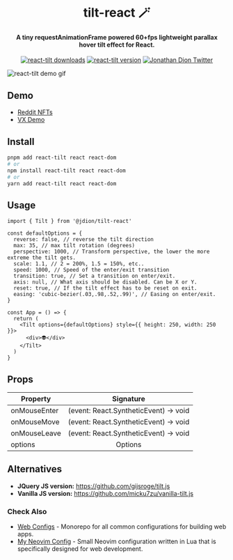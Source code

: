 <h1 align="center">
tilt-react 🪄
</h1>
<h4 align="center">
A tiny requestAnimationFrame powered 60+fps lightweight parallax hover tilt effect for React.
</h4>
<p align="center" style="text-align: center;">
<a href="https://www.npmjs.com/package/react-tilt"><img src="https://img.shields.io/npm/dw/react-tilt" alt="react-tilt downloads"></a>
<a href="https://www.npmjs.com/package/react-tilt"><img src="https://img.shields.io/npm/v/react-tilt" alt="react-tilt version"></a>
<a href="https://twitter.com/@0xjdion"><img src="https://img.shields.io/twitter/url/https/twitter.com/blueaquilae.svg?style=social&amp;label=Follow%20%400xjdion" alt="Jonathan Dion Twitter"></a>
</p>

![react-tilt demo gif](https://github.com/jonathandion/react-tilt/blob/master/demo.gif)

## Demo

- [Reddit NFTs](https://nft.reddit.com/)
- [VX Demo](https://vx-demo.now.sh/gallery)

## Install

```bash
pnpm add react-tilt react react-dom
# or
npm install react-tilt react react-dom
# or
yarn add react-tilt react react-dom
```

## Usage

```tsx
import { Tilt } from '@jdion/tilt-react'

const defaultOptions = {
  reverse: false, // reverse the tilt direction
  max: 35, // max tilt rotation (degrees)
  perspective: 1000, // Transform perspective, the lower the more extreme the tilt gets.
  scale: 1.1, // 2 = 200%, 1.5 = 150%, etc..
  speed: 1000, // Speed of the enter/exit transition
  transition: true, // Set a transition on enter/exit.
  axis: null, // What axis should be disabled. Can be X or Y.
  reset: true, // If the tilt effect has to be reset on exit.
  easing: 'cubic-bezier(.03,.98,.52,.99)', // Easing on enter/exit.
}

const App = () => {
  return (
    <Tilt options={defaultOptions} style={{ height: 250, width: 250 }}>
      <div>👽</div>
    </Tilt>
  )
}
```

## Props

| Property         | Signature           | 
| -------------    |:-------------:|
| onMouseEnter     | (event: React.SyntheticEvent) -> void  |
| onMouseMove      | (event: React.SyntheticEvent) -> void  |
| onMouseLeave     | (event: React.SyntheticEvent) -> void  |
| options          | Options    |

## Alternatives

- **JQuery JS version:** https://github.com/gijsroge/tilt.js
- **Vanilla JS version:** https://github.com/micku7zu/vanilla-tilt.js

### Check Also

- [Web Configs](https://github.com/jonathandion/web-configs) - Monorepo for all common configurations for building web apps.
- [My Neovim Config](https://github.com/jonathandion/web-dev.nvim) - Small Neovim configuration written in Lua that is specifically designed for web development.
